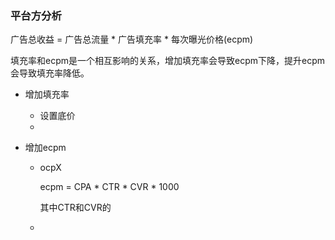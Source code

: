 ### 平台方分析

广告总收益 = 广告总流量 * 广告填充率 * 每次曝光价格(ecpm)

填充率和ecpm是一个相互影响的关系，增加填充率会导致ecpm下降，提升ecpm会导致填充率降低。

- 增加填充率

  - 设置底价
  - 

- 增加ecpm

  - ocpX

    ecpm = CPA * CTR * CVR * 1000

    其中CTR和CVR的

  - 







